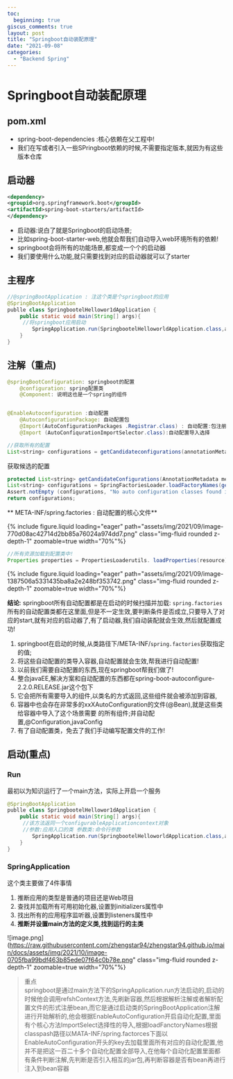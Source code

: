 ```yaml
---
toc:
  beginning: true
giscus_comments: true
layout: post
title: "Springboot自动装配原理"
date: "2021-09-08"
categories: 
  - "Backend Spring"
---
```



# Springboot自动装配原理

## pom.xml
- spring-boot-dependencies :核心依赖在父工程中!
- 我们在写或者引入一些SPringboot依赖的时候,不需要指定版本,就因为有这些版本仓库


## 启动器

```xml
<dependency>
<groupid>org.springframework.boot</groupId> 
<artifactId>spring-boot-starters/artifactId> 
</dependency>
```

- 启动器:说白了就是Springboot的启动场景;
- 比如spring-boot-starter-web,他就会帮我们自动导入web环境所有的依赖!
- springboot会将所有的功能场景,都变成一个个的启动器
- 我们要使用什么功能,就只需要找到对应的启动器就可以了starter


## 主程序

```java
//@springBootApplication : 注这个类是个springboot的应用
@SpringBootApplication
publle class SpringbootelHellowor1dApplication {
	public static void main(String[] args){		 
	 //将springboot应用启动
 		SpringApplication.run(SpringbootelHelloworldApplication.class,args);
	}
}
```

## 注解（重点)

```java
@springBootConfiguration: springboot的配置
	@configuration: spring配置类
	@Component: 说明这也是一个spring的组件


@EnableAutoconfiguration :自动配置
	@AutoconfigurationPackage: 自动配置包
	@Import(AutoConfigurationPackages .Registrar.class) : 自动配置:包注册
	@Import (AutoConfiqurationImportSelector.class):自动配置导入选择

//获取所有的配置
List<string> configurations = getCandidateconfigurations(annotationMetadata, attributes);

```

获取候选的配置

```java
protected List<string> getCandidateConfigurations(AnnotationMetadata metadata,AnnotationAttributes attributes) {
List<string> configurations = SpringFactoriesLoader.loadFactoryNames(getSpringFactoriesLoaderFactoryclass(),getBeanclassLoader());
Assert.notEmpty (configurations, "No auto configuration classes found in META-INF/spring.factories. If you are using a custom packaging, make sure that file is correct.");
return configurations;

```

** META-INF/spring.factories : 自动配置的核心文件**

{% include figure.liquid loading="eager" path="assets/img/2021/09/image-770d08ac42714d2bb85a76024a974dd7.png" class="img-fluid rounded z-depth-1" zoomable=true width="70%"%}


```java
//所有资源加载到配置类中!
Properties properties = PropertiesLoaderutils. loadProperties(resource);
```

{% include figure.liquid loading="eager" path="assets/img/2021/09/image-1387506a5331435ba8a2e248bf353742.png" class="img-fluid rounded z-depth-1" zoomable=true width="70%"%}

**结论**: springboot所有自动配置都是在启动的时候扫描并加载: ```spring.factories```所有的自动配置类都在这里面,但是不一定生效,要判断条件是否成立,只要导入了对应的start,就有对应的启动器了,有了启动器,我们自动装配就会生效,然后就配置成功!

1. springboot在启动的时候,从类路径下/META-INF/```spring.factories```获取指定的值;
2. 将这些自动配置的类导入容器,自动配置就会生效,帮我进行自动配置!
3. 以前我们需要自动配置的东西,现在springboot帮我们做了!
4. 整合javaEE,解决方案和自动配置的东西都在spring-boot-autoconfigure-2.2.0.RELEASE.jar这个包下
5. 它会把所有需要导入的组件,以类名的方式返回,这些组件就会被添加到容器,
6. 容器中也会存在非常多的xxXAutoConfiguration的文件(@Bean),就是这些类给容器中导入了这个场景需要 的所有组件;并自动配置,@Configuration,javaConfig
7. 有了自动配置类，免去了我们手动编写配置文件的工作!

## 启动(重点)

### Run
最初以为知识运行了一个main方法，实际上开启一个服务

```java
@SpringBootApplication
publle class SpringbootelHellowor1dApplication {
	public static void main(String[] args){		 
	 //该方法返同一个configurableApplicationcontext对象
	 //参数:应用入口的类 参数类:命令行参数
 		SpringApplication.run(SpringbootelHelloworldApplication.class,args);
	}
}
```

### SpringApplication
这个类主要做了4件事情
1. 推断应用的类型是普通的项目还是Web项目
2. 查找并加载所有可用初始化器,设置到initializers属性中
3. 找出所有的应用程序监听器,设置到listeners属性中
4. **推断并设置main方法的定义类,找到运行的主类**

![image.png](https://raw.githubusercontent.com/zhengstar94/zhengstar94.github.io/main/docs/assets/img/2021/10/image-0705fba99bdf463b85ede07f64c0b78e.png" class="img-fluid rounded z-depth-1" zoomable=true width="70%"%}


> 重点<br>
> springboot是通过main方法下的SpringApplication.run方法启动的,启动的时候他会调用refshContext方法,先刷新容器,然后根据解析注解或者解析配置文件的形式注册bean,而它是通过启动类的SpringBootApplication注解进行开始解析的,他会根据EnableAutoConfiguration开启自动化配置,里面有个核心方法ImportSelect选择性的导入,根据loadFanctoryNames根据classpash路径以MATA-INF/spring.factorces下面以EnableAutoConfiguration开头的key去加载里面所有对应的自动化配置,他并不是把这一百二十多个自动化配置全部导入,在他每个自动化配置里面都有条件判断注解,先判断是否引入相互的jar包,再判断容器是否有bean再进行注入到bean容器








